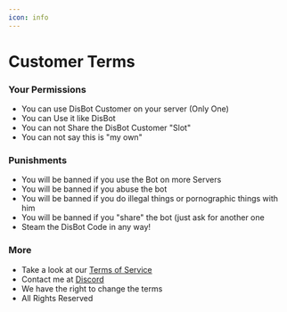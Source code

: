 ```yaml
---
icon: info
---
```


# Customer Terms

### Your Permissions

* You can use DisBot Customer on your server (Only One)
* You can Use it like DisBot
* You can not Share the DisBot Customer "Slot"
* You can not say this is "my own"

### Punishments

* You will be banned if you use the Bot on more Servers
* You will be banned if you abuse the bot
* You will be banned if you do illegal things or pornographic things with him
* You will be banned if you "share" the bot (just ask for another one
* Steam the DisBot Code in any way!

### More

* Take a look at our [Terms of Service](terms-of-service-privacy.md)
* Contact me at [Discord](https://discord.com/users/850470027026759690)
* We have the right to change the terms
* All Rights Reserved
